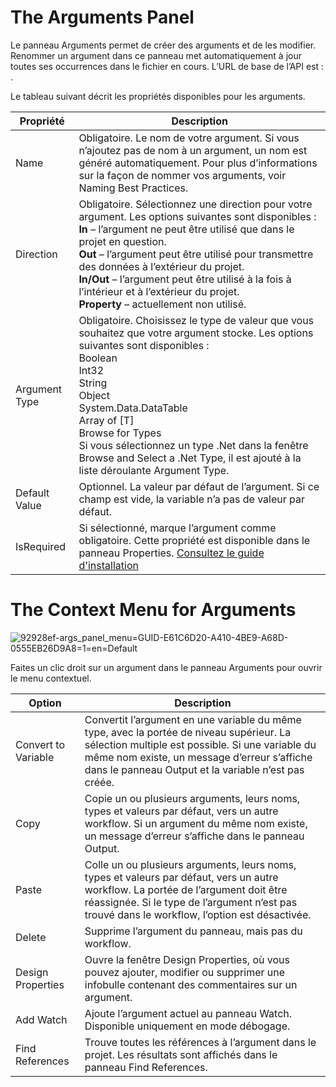 ﻿# The Arguments Panel

Le panneau Arguments permet de créer des arguments et de les modifier. Renommer un argument dans ce panneau met automatiquement à jour toutes ses occurrences dans le fichier en cours. L’URL de base de l’API est : <Variable name="API_BASE_URL" />.

Le tableau suivant décrit les propriétés disponibles pour les arguments.

| Propriété        | Description |
|------------------|-------------|
| Name             | Obligatoire. Le nom de votre argument. Si vous n’ajoutez pas de nom à un argument, un nom est généré automatiquement. Pour plus d’informations sur la façon de nommer vos arguments, voir Naming Best Practices. |
| Direction        | Obligatoire. Sélectionnez une direction pour votre argument. Les options suivantes sont disponibles :<br>**In** – l’argument ne peut être utilisé que dans le projet en question.<br>**Out** – l’argument peut être utilisé pour transmettre des données à l’extérieur du projet.<br>**In/Out** – l’argument peut être utilisé à la fois à l’intérieur et à l’extérieur du projet.<br>**Property** – actuellement non utilisé. |
| Argument Type    | Obligatoire. Choisissez le type de valeur que vous souhaitez que votre argument stocke. Les options suivantes sont disponibles :<br>Boolean<br>Int32<br>String<br>Object<br>System.Data.DataTable<br>Array of [T]<br>Browse for Types<br>Si vous sélectionnez un type .Net dans la fenêtre Browse and Select a .Net Type, il est ajouté à la liste déroulante Argument Type. |
| Default Value    | Optionnel. La valeur par défaut de l’argument. Si ce champ est vide, la variable n’a pas de valeur par défaut. |
| IsRequired       | Si sélectionné, marque l’argument comme obligatoire. Cette propriété est disponible dans le panneau Properties. [Consultez le guide d'installation](./installation.md)|

# The Context Menu for Arguments

![92928ef-args_panel_menu=GUID-E61C6D20-A410-4BE9-A68D-0555EB26D9A8=1=en=Default](/images/92928ef-args_panel_menu=GUID-E61C6D20-A410-4BE9-A68D-0555EB26D9A8=1=en=Default.png)

Faites un clic droit sur un argument dans le panneau Arguments pour ouvrir le menu contextuel.

Option | Description  
--- | ---  
Convert to Variable | Convertit l’argument en une variable du même type, avec la portée de niveau supérieur. La sélection multiple est possible. Si une variable du même nom existe, un message d’erreur s’affiche dans le panneau Output et la variable n’est pas créée.  
Copy | Copie un ou plusieurs arguments, leurs noms, types et valeurs par défaut, vers un autre workflow. Si un argument du même nom existe, un message d’erreur s’affiche dans le panneau Output.  
Paste | Colle un ou plusieurs arguments, leurs noms, types et valeurs par défaut, vers un autre workflow. La portée de l’argument doit être réassignée. Si le type de l’argument n’est pas trouvé dans le workflow, l’option est désactivée.  
Delete | Supprime l’argument du panneau, mais pas du workflow.  
Design Properties | Ouvre la fenêtre Design Properties, où vous pouvez ajouter, modifier ou supprimer une infobulle contenant des commentaires sur un argument.  
Add Watch | Ajoute l’argument actuel au panneau Watch. Disponible uniquement en mode débogage.  
Find References | Trouve toutes les références à l’argument dans le projet. Les résultats sont affichés dans le panneau Find References.
